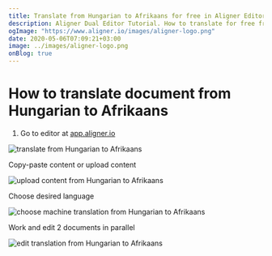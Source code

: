 ```yaml
---
title: Translate from Hungarian to Afrikaans for free in Aligner Editor
description: Aligner Dual Editor Tutorial. How to translate for free from Hungarian to Afrikaans. Aligner is multilingual document management platform. 
ogImage: "https://www.aligner.io/images/aligner-logo.png"
date: 2020-05-06T07:09:21+03:00
image: ../images/aligner-logo.png
onBlog: true
---
```


# How to translate document from Hungarian to Afrikaans

1. Go to editor at [app.aligner.io](https://app.aligner.io "Aligner App web page")

![translate from Hungarian to Afrikaans](../aligner-blank-editor.png "translate from Hungarian to Afrikaans")

Copy-paste content or upload content

![upload content from Hungarian to Afrikaans](../aligner-uploaded-document.png "upload content from Hungarian to Afrikaans")

Choose desired language

![choose machine translation from Hungarian to Afrikaans](../aligner-language-dropdown.png "choose machine translation from Hungarian to Afrikaans")

Work and edit 2 documents in parallel

![edit translation from Hungarian to Afrikaans](../aligner-double-sitded-editor.png "edit translation from Hungarian to Afrikaans")

